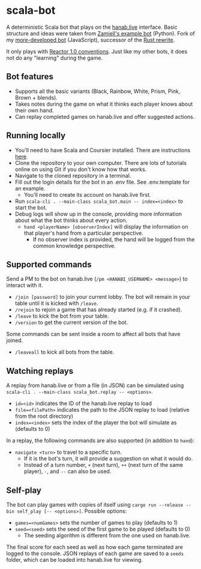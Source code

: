 # scala-bot

A deterministic Scala bot that plays on the [hanab.live](https://hanab.live/) interface. Basic structure and ideas were taken from [Zamiell's example bot](https://github.com/Zamiell/hanabi-live-bot) (Python). Fork of my [more-developed bot](https://github.com/will-hanabi-bot/hanabi-bot) (JavaScript), successor of the [Rust rewrite](https://github.com/will-hanabi-bot/rust-bot).

It only plays with [Reactor 1.0 conventions](https://hanabi.wiki/en/conventions/reactor). Just like my other bots, it does not do any "learning" during the game.

## Bot features

- Supports all the basic variants (Black, Rainbow, White, Prism, Pink, Brown + blends).
- Takes notes during the game on what it thinks each player knows about their own hand.
- Can replay completed games on hanab.live and offer suggested actions.

## Running locally

- You'll need to have Scala and Coursier installed. There are instructions [here](https://www.scala-lang.org/download/).
- Clone the repository to your own computer. There are lots of tutorials online on using Git if you don't know how that works.
- Navigate to the cloned repository in a terminal.
- Fill out the login details for the bot in an .env file. See .env.template for an example.
  - You'll need to create its account on hanab.live first.
- Run `scala-cli . --main-class scala_bot.main -- index=<index>` to start the bot.
- Debug logs will show up in the console, providing more information about what the bot thinks about every action.
	- `hand <playerName> [observerIndex]` will display the information on that player's hand from a particular perspective.
        - If no observer index is provided, the hand will be logged from the common knowledge perspective.

## Supported commands

Send a PM to the bot on hanab.live (`/pm <HANABI_USERNAME> <message>`) to interact with it.
- `/join [password]` to join your current lobby. The bot will remain in your table until it is kicked with `/leave`.
- `/rejoin` to rejoin a game that has already started (e.g. if it crashed).
- `/leave` to kick the bot from your table.
- `/version` to get the current version of the bot.

Some commands can be sent inside a room to affect all bots that have joined.
- `/leaveall` to kick all bots from the table.

## Watching replays

A replay from hanab.live or from a file (in JSON) can be simulated using `scala-cli . --main-class scala_bot.replay -- <options>`.
- `id=<id>` indicates the ID of the hanab.live replay to load
- `file=<filePath>` indicates the path to the JSON replay to load (relative from the root directory)
- `index=<index>` sets the index of the player the bot will simulate as (defaults to 0)

In a replay, the following commands are also supported (in addition to `hand`):
- `navigate <turn>` to travel to a specific turn.
    - If it is the bot's turn, it will provide a suggestion on what it would do.
    - Instead of a turn number, `+` (next turn), `++` (next turn of the same player), `-`, and `--` can also be used.

## Self-play
The bot can play games with copies of itself using `cargo run --release --bin self_play [-- <options>]`. Possible options:
- `games=<numGames>` sets the number of games to play (defaults to 1)
- `seed=<seed>` sets the seed of the first game to be played (defaults to 0)
    - The seeding algorithm is different from the one used on hanab.live.

The final score for each seed as well as how each game terminated are logged to the console. JSON replays of each game are saved to a `seeds` folder, which can be loaded into hanab.live for viewing.
